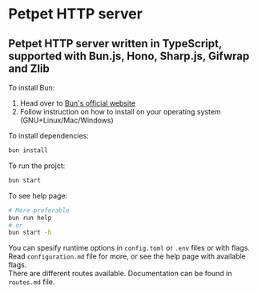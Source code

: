 # Petpet HTTP server  

## Petpet HTTP server written in TypeScript, supported with Bun.js, Hono, Sharp.js, Gifwrap and Zlib  

To install Bun:  
1. Head over to [Bun's official website](https://bun.sh)  
2. Follow instruction on how to install on your operating system (GNU+Linux/Mac/Windows)  

To install dependencies:  
```sh
bun install
```

To run the projct:
```sh
bun start 
```

To see help page:
```sh
# More preferable
bun run help
# or
bun start -h
```

You can spesify runtime options in `config.toml` or `.env` files or with flags. Read `configuration.md` file for more, or see the help page with available flags.  
There are different routes available. Documentation can be found in `routes.md` file.  
